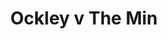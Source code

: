 ---
year: "2000"
serialNumber: "0241" 
game: "Ockley"
title: "Ockley v The Min"
gameLocation: ""
gameDate: ""
result: ""
resultType: ""
type: "game"
---